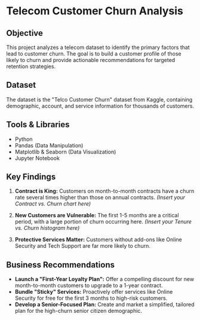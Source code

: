 # Telecom Customer Churn Analysis

## Objective
This project analyzes a telecom dataset to identify the primary factors that lead to customer churn. The goal is to build a customer profile of those likely to churn and provide actionable recommendations for targeted retention strategies.

## Dataset
The dataset is the "Telco Customer Churn" dataset from Kaggle, containing demographic, account, and service information for thousands of customers.

## Tools & Libraries
- Python
- Pandas (Data Manipulation)
- Matplotlib & Seaborn (Data Visualization)
- Jupyter Notebook

## Key Findings

1.  **Contract is King:** Customers on month-to-month contracts have a churn rate several times higher than those on annual contracts.
    *(Insert your Contract vs. Churn chart here)*

2.  **New Customers are Vulnerable:** The first 1-5 months are a critical period, with a large portion of churn occurring here.
    *(Insert your Tenure vs. Churn histogram here)*

3.  **Protective Services Matter:** Customers without add-ons like Online Security and Tech Support are far more likely to churn.

## Business Recommendations
- **Launch a "First-Year Loyalty Plan":** Offer a compelling discount for new month-to-month customers to upgrade to a 1-year contract.
- **Bundle "Sticky" Services:** Proactively offer services like Online Security for free for the first 3 months to high-risk customers.
- **Develop a Senior-Focused Plan:** Create and market a simplified, tailored plan for the high-churn senior citizen demographic.
